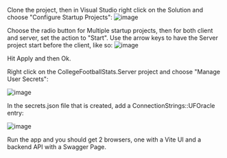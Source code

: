 Clone the project, then in Visual Studio right click on the Solution and choose "Configure Startup Projects":
![image](https://github.com/user-attachments/assets/f477351e-32be-433a-8025-f269fb0681d8)

Choose the radio button for Multiple startup projects, then for both client and server, set the action to "Start". Use the arrow keys to have the Server project start before the client, like so:
![image](https://github.com/user-attachments/assets/99160d7a-9909-4ab7-81f2-1173d9a5f38b)

Hit Apply and then Ok.

Right click on the CollegeFootballStats.Server project and choose "Manage User Secrets":

![image](https://github.com/user-attachments/assets/690db06f-f3af-4a64-a7bd-03f1e610a311)

In the secrets.json file that is created, add a ConnectionStrings::UFOracle entry:

![image](https://github.com/user-attachments/assets/1ded6729-3adb-420c-b78e-eed0253a3596)

Run the app and you should get 2 browsers, one with a Vite UI and a backend API with a Swagger Page.

